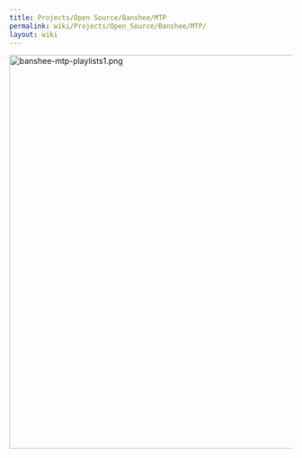 ```yaml
---
title: Projects/Open Source/Banshee/MTP
permalink: wiki/Projects/Open_Source/Banshee/MTP/
layout: wiki
---
```


<img src="banshee-mtp-playlists1.png" title="banshee-mtp-playlists1.png" alt="banshee-mtp-playlists1.png" width="700" />

